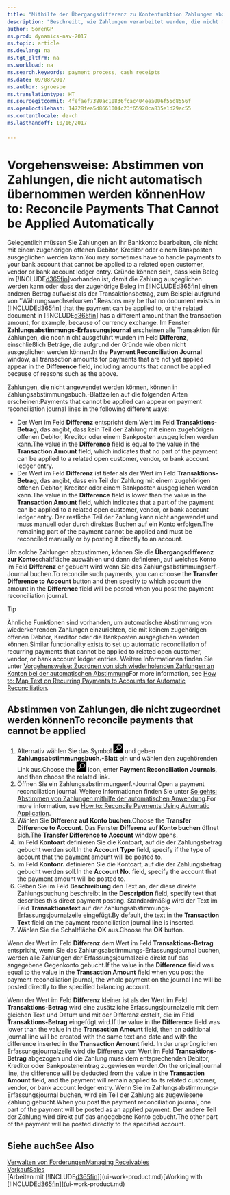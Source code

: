 ```yaml
---
title: "Mithilfe der Übergangsdifferenz zu Kontenfunktion Zahlungen abzustimmen| Microsoft Docs"
description: "Beschreibt, wie Zahlungen verarbeitet werden, die nicht mit einem Beleg ausgeglichen werden können - beispielsweise wenn ein Wechselkurs Beträge bucht, die sich unterscheiden."
author: SorenGP
ms.prod: dynamics-nav-2017
ms.topic: article
ms.devlang: na
ms.tgt_pltfrm: na
ms.workload: na
ms.search.keywords: payment process, cash receipts
ms.date: 09/08/2017
ms.author: sgroespe
ms.translationtype: HT
ms.sourcegitcommit: 4fefaef7380ac10836fcac404eea006f55d8556f
ms.openlocfilehash: 14728fea5d8661004c23f65920ca835e1d29ac55
ms.contentlocale: de-ch
ms.lasthandoff: 10/16/2017

---
```

# <a name="how-to-reconcile-payments-that-cannot-be-applied-automatically"></a><span data-ttu-id="497fa-103">Vorgehensweise: Abstimmen von Zahlungen, die nicht automatisch übernommen werden können</span><span class="sxs-lookup"><span data-stu-id="497fa-103">How to: Reconcile Payments That Cannot be Applied Automatically</span></span>
<span data-ttu-id="497fa-104">Gelegentlich müssen Sie Zahlungen an Ihr Bankkonto bearbeiten, die nicht mit einem zugehörigen offenen Debitor, Kreditor oder einem Bankposten ausgeglichen werden kann.</span><span class="sxs-lookup"><span data-stu-id="497fa-104">You may sometimes have to handle payments to your bank account that cannot be applied to a related open customer, vendor or bank account ledger entry.</span></span> <span data-ttu-id="497fa-105">Gründe können sein, dass kein Beleg im [!INCLUDE[d365fin](includes/d365fin_md.md)]vorhanden ist, damit die Zahlung ausgeglichen werden kann oder dass der zugehörige Beleg im [!INCLUDE[d365fin](includes/d365fin_md.md)] einen anderen Betrag aufweist als der Transaktionsbetrag, zum Beispiel aufgrund von "Währungswechselkursen".</span><span class="sxs-lookup"><span data-stu-id="497fa-105">Reasons may be that no document exists in [!INCLUDE[d365fin](includes/d365fin_md.md)] that the payment can be applied to, or the related document in [!INCLUDE[d365fin](includes/d365fin_md.md)] has a different amount than the transaction amount, for example, because of currency exchange.</span></span> <span data-ttu-id="497fa-106">Im Fenster **Zahlungsabstimmungs-Erfassungsjournal** erscheinen alle Transaktion für Zahlungen, die noch nicht ausgeführt wurden im Feld **Differenz**, einschließlich Beträge, die aufgrund der Gründe wie oben nicht ausgeglichen werden können.</span><span class="sxs-lookup"><span data-stu-id="497fa-106">In the **Payment Reconciliation Journal** window, all transaction amounts for payments that are not yet applied appear in the **Difference** field, including amounts that cannot be applied because of reasons such as the above.</span></span>

<span data-ttu-id="497fa-107">Zahlungen, die nicht angewendet werden können, können in Zahlungsabstimmungsbuch.-Blattzeilen auf die folgenden Arten erscheinen:</span><span class="sxs-lookup"><span data-stu-id="497fa-107">Payments that cannot be applied can appear on payment reconciliation journal lines in the following different ways:</span></span>

* <span data-ttu-id="497fa-108">Der Wert im Feld **Differenz** entspricht dem Wert im Feld **Transaktions-Betrag**, das angibt, dass kein Teil der Zahlung mit einem zugehörigen offenen Debitor, Kreditor oder einem Bankposten ausgeglichen werden kann.</span><span class="sxs-lookup"><span data-stu-id="497fa-108">The value in the **Difference** field is equal to the value in the **Transaction Amount** field, which indicates that no part of the payment can be applied to a related open customer, vendor, or bank account ledger entry.</span></span>
* <span data-ttu-id="497fa-109">Der Wert im Feld **Differenz** ist tiefer als der Wert im Feld **Transaktions-Betrag**, das angibt, dass ein Teil der Zahlung mit einem zugehörigen offenen Debitor, Kreditor oder einem Bankposten ausgeglichen werden kann.</span><span class="sxs-lookup"><span data-stu-id="497fa-109">The value in the **Difference** field is lower than the value in the **Transaction Amount** field, which indicates that a part of the payment can be applied to a related open customer, vendor, or bank account ledger entry.</span></span> <span data-ttu-id="497fa-110">Der restliche Teil der Zahlung kann nicht angewendet und muss manuell oder durch direktes Buchen auf ein Konto erfolgen.</span><span class="sxs-lookup"><span data-stu-id="497fa-110">The remaining part of the payment cannot be applied and must be reconciled manually or by posting it directly to an account.</span></span>

<span data-ttu-id="497fa-111">Um solche Zahlungen abzustimmen, können Sie die **Übergangsdifferenz zur Konto**schaltfläche auswählen und dann definieren, auf welches Konto im Feld **Differenz** er gebucht wird wenn Sie das Zahlungsabstimmungserf.-Journal buchen.</span><span class="sxs-lookup"><span data-stu-id="497fa-111">To reconcile such payments, you can choose the **Transfer Difference to Account** button and then specify to which account the amount in the **Difference** field will be posted when you post the payment reconciliation journal.</span></span>

> [!TIP]  
>   <span data-ttu-id="497fa-112">Ähnliche Funktionen sind vorhanden, um automatische Abstimmung von wiederkehrenden Zahlungen einzurichten, die mit keinem zugehörigen offenen Debitor, Kreditor oder die Bankposten ausgeglichen werden können.</span><span class="sxs-lookup"><span data-stu-id="497fa-112">Similar functionality exists to set up automatic reconciliation of recurring payments that cannot be applied to related open customer, vendor, or bank account ledger entries.</span></span> <span data-ttu-id="497fa-113">Weitere Informationen finden Sie unter [Vorgehensweise: Zuordnen von sich wiederholenden Zahlungen an Konten bei der automatischen Abstimmung](receivables-how-map-text-recurring-payments-accounts-auto-reconcilliation.md)</span><span class="sxs-lookup"><span data-stu-id="497fa-113">For more information, see [How to: Map Text on Recurring Payments to Accounts for Automatic Reconciliation](receivables-how-map-text-recurring-payments-accounts-auto-reconcilliation.md).</span></span>

## <a name="to-reconcile-payments-that-cannot-be-applied"></a><span data-ttu-id="497fa-114">Abstimmen von Zahlungen, die nicht zugeordnet werden können</span><span class="sxs-lookup"><span data-stu-id="497fa-114">To reconcile payments that cannot be applied</span></span>
1. <span data-ttu-id="497fa-115">Alternativ wählen Sie das Symbol ![Nach Seite oder Bericht suchen](media/ui-search/search_small.png "Nach Seite oder Bericht suchen") und geben **Zahlungsabstimmungsbuch.-Blatt** ein und wählen den zugehörenden Link aus.</span><span class="sxs-lookup"><span data-stu-id="497fa-115">Choose the ![Search for Page or Report](media/ui-search/search_small.png "Search for Page or Report icon") icon, enter **Payment Reconciliation Journals**, and then choose the related link.</span></span>
2. <span data-ttu-id="497fa-116">Öffnen Sie ein Zahlungsabstimmungserf.-Journal.</span><span class="sxs-lookup"><span data-stu-id="497fa-116">Open a payment reconciliation journal.</span></span> <span data-ttu-id="497fa-117">Weitere Informationen finden Sie unter [So gehts: Abstimmen von Zahlungen mithilfe der automatischen Anwendung](receivables-how-reconcile-payments-auto-application.md).</span><span class="sxs-lookup"><span data-stu-id="497fa-117">For more information, see [How to: Reconcile Payments Using Automatic Application](receivables-how-reconcile-payments-auto-application.md).</span></span>
3. <span data-ttu-id="497fa-118">Wählen Sie **Differenz auf Konto buchen**.</span><span class="sxs-lookup"><span data-stu-id="497fa-118">Choose the **Transfer Difference to Account**.</span></span> <span data-ttu-id="497fa-119">Das Fenster **Differenz auf Konto buchen** öffnet sich.</span><span class="sxs-lookup"><span data-stu-id="497fa-119">The **Transfer Difference to Account** window opens.</span></span>
4. <span data-ttu-id="497fa-120">Im Feld **Kontoart** definieren Sie die Kontoart, auf die der Zahlungsbetrag gebucht werden soll.</span><span class="sxs-lookup"><span data-stu-id="497fa-120">In the **Account Type** field, specify if the type of account that the payment amount will be posted to.</span></span>
5. <span data-ttu-id="497fa-121">Im Feld **Kontonr.** definieren Sie die Kontoart, auf die der Zahlungsbetrag gebucht werden soll.</span><span class="sxs-lookup"><span data-stu-id="497fa-121">In the **Account No.** field, specify the account that the payment amount will be posted to.</span></span>
6. <span data-ttu-id="497fa-122">Geben Sie im Feld **Beschreibung** den Text an, der diese direkte Zahlungsbuchung beschreibt.</span><span class="sxs-lookup"><span data-stu-id="497fa-122">In the **Description** field, specify text that describes this direct payment posting.</span></span> <span data-ttu-id="497fa-123">Standardmäßig wird der Text im Feld **Transaktionstext** auf der Zahlungsabstimmungs-Erfassungsjournalzeile eingefügt.</span><span class="sxs-lookup"><span data-stu-id="497fa-123">By default, the text in the **Transaction Text** field on the payment reconciliation journal line is inserted.</span></span>
7. <span data-ttu-id="497fa-124">Wählen Sie die Schaltfläche **OK** aus.</span><span class="sxs-lookup"><span data-stu-id="497fa-124">Choose the **OK** button.</span></span>

<span data-ttu-id="497fa-125">Wenn der Wert im Feld **Differenz** dem Wert im Feld **Transaktions-Betrag** entspricht, wenn Sie das Zahlungsabstimmungs-Erfassungsjournal buchen, werden alle Zahlungen der Erfassungsjournalzeile direkt auf das angegebene Gegenkonto gebucht.</span><span class="sxs-lookup"><span data-stu-id="497fa-125">If the value in the **Difference** field was equal to the value in the **Transaction Amount** field when you post the payment reconciliation journal, the whole payment on the journal line will be posted directly to the specified balancing account.</span></span>

<span data-ttu-id="497fa-126">Wenn der Wert im Feld **Differenz** kleiner ist als der Wert im Feld **Transaktions-Betrag** wird eine zusätzliche Erfassungsjournalzeile mit dem gleichen Text und Datum und mit der Differenz erstellt, die im Feld **Transaktions-Betrag** eingefügt wird.</span><span class="sxs-lookup"><span data-stu-id="497fa-126">If the value in the **Difference** field was lower than the value in the **Transaction Amount** field, then an additional journal line will be created with the same text and date and with the difference inserted in the **Transaction Amount** field.</span></span> <span data-ttu-id="497fa-127">In der ursprünglichen Erfassungsjournalzeile wird die Differenz vom Wert im Feld **Transaktions-Betrag** abgezogen und die Zahlung muss dem entsprechenden Debitor, Kreditor oder Bankposteneintrag zugewiesen werden.</span><span class="sxs-lookup"><span data-stu-id="497fa-127">On the original journal line, the difference will be deducted from the value in the **Transaction Amount** field, and the payment will remain applied to its related customer, vendor, or bank account ledger entry.</span></span> <span data-ttu-id="497fa-128">Wenn Sie im Zahlungsabstimmungs-Erfassungsjournal buchen, wird ein Teil der Zahlung als zugewiesene Zahlung gebucht.</span><span class="sxs-lookup"><span data-stu-id="497fa-128">When you post the payment reconciliation journal, one part of the payment will be posted as an applied payment.</span></span> <span data-ttu-id="497fa-129">Der andere Teil der Zahlung wird direkt auf das angegebene Konto gebucht.</span><span class="sxs-lookup"><span data-stu-id="497fa-129">The other part of the payment will be posted directly to the specified account.</span></span>

## <a name="see-also"></a><span data-ttu-id="497fa-130">Siehe auch</span><span class="sxs-lookup"><span data-stu-id="497fa-130">See Also</span></span>
[<span data-ttu-id="497fa-131">Verwalten von Forderungen</span><span class="sxs-lookup"><span data-stu-id="497fa-131">Managing Receivables</span></span>](receivables-manage-receivables.md)  
[<span data-ttu-id="497fa-132">Verkauf</span><span class="sxs-lookup"><span data-stu-id="497fa-132">Sales</span></span>](sales-manage-sales.md)  
<span data-ttu-id="497fa-133">[Arbeiten mit [!INCLUDE[d365fin](includes/d365fin_md.md)]](ui-work-product.md)</span><span class="sxs-lookup"><span data-stu-id="497fa-133">[Working with [!INCLUDE[d365fin](includes/d365fin_md.md)]](ui-work-product.md)</span></span>

